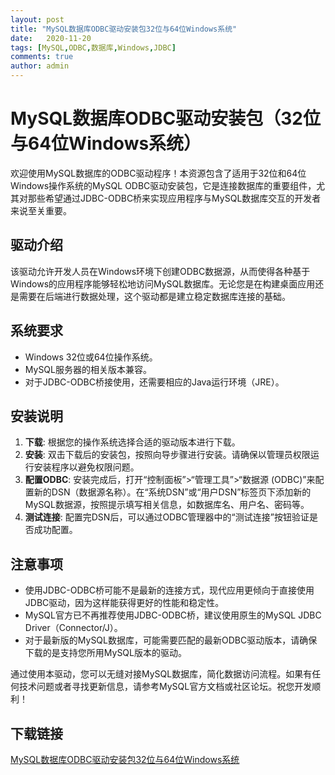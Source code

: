 ```yaml
---
layout: post
title: "MySQL数据库ODBC驱动安装包32位与64位Windows系统"
date:   2020-11-20
tags: [MySQL,ODBC,数据库,Windows,JDBC]
comments: true
author: admin
---
```

# MySQL数据库ODBC驱动安装包（32位与64位Windows系统）

欢迎使用MySQL数据库的ODBC驱动程序！本资源包含了适用于32位和64位Windows操作系统的MySQL ODBC驱动安装包，它是连接数据库的重要组件，尤其对那些希望通过JDBC-ODBC桥来实现应用程序与MySQL数据库交互的开发者来说至关重要。

## 驱动介绍

该驱动允许开发人员在Windows环境下创建ODBC数据源，从而使得各种基于Windows的应用程序能够轻松地访问MySQL数据库。无论您是在构建桌面应用还是需要在后端进行数据处理，这个驱动都是建立稳定数据库连接的基础。

## 系统要求

- Windows 32位或64位操作系统。
- MySQL服务器的相关版本兼容。
- 对于JDBC-ODBC桥接使用，还需要相应的Java运行环境（JRE）。

## 安装说明

1. **下载**: 根据您的操作系统选择合适的驱动版本进行下载。
2. **安装**: 双击下载后的安装包，按照向导步骤进行安装。请确保以管理员权限运行安装程序以避免权限问题。
3. **配置ODBC**: 安装完成后，打开“控制面板”>“管理工具”>“数据源 (ODBC)”来配置新的DSN（数据源名称）。在“系统DSN”或“用户DSN”标签页下添加新的MySQL数据源，按照提示填写相关信息，如数据库名、用户名、密码等。
4. **测试连接**: 配置完DSN后，可以通过ODBC管理器中的“测试连接”按钮验证是否成功配置。

## 注意事项

- 使用JDBC-ODBC桥可能不是最新的连接方式，现代应用更倾向于直接使用JDBC驱动，因为这样能获得更好的性能和稳定性。
- MySQL官方已不再推荐使用JDBC-ODBC桥，建议使用原生的MySQL JDBC Driver（Connector/J）。
- 对于最新版的MySQL数据库，可能需要匹配的最新ODBC驱动版本，请确保下载的是支持您所用MySQL版本的驱动。

通过使用本驱动，您可以无缝对接MySQL数据库，简化数据访问流程。如果有任何技术问题或者寻找更新信息，请参考MySQL官方文档或社区论坛。祝您开发顺利！

## 下载链接

[MySQL数据库ODBC驱动安装包32位与64位Windows系统](https://pan.quark.cn/s/46a3e754853e)